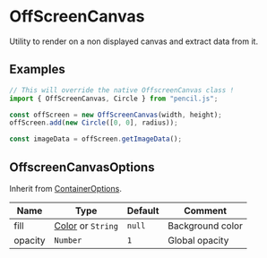 # OffScreenCanvas

Utility to render on a non displayed canvas and extract data from it.


## Examples

```js
// This will override the native OffscreenCanvas class !
import { OffScreenCanvas, Circle } from "pencil.js";

const offScreen = new OffScreenCanvas(width, height);
offScreen.add(new Circle([0, 0], radius));

const imageData = offScreen.getImageData();
```


## OffscreenCanvasOptions
Inherit from [ContainerOptions](../container/readme.md#containeroptions).

| Name    | Type                          | Default | Comment          |
|---------|-------------------------------|---------|------------------|
| fill    | [Color](../color) or `String` | `null`  | Background color |
| opacity | `Number`                      | `1`     | Global opacity   |
